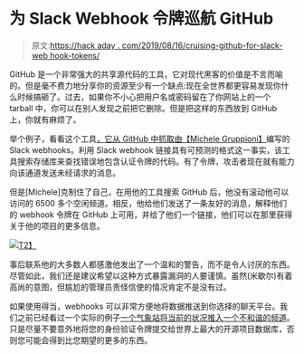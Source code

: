 # 为 Slack Webhook 令牌巡航 GitHub

> 原文:[https://hack aday . com/2019/08/16/cruising-github-for-slack-web hook-tokens/](https://hackaday.com/2019/08/16/cruising-github-for-slack-webhook-tokens/)

GitHub 是一个非常强大的共享源代码的工具，它对现代黑客的价值是不言而喻的。但是毫不费力地分享你的资源至少有一个缺点:现在全世界都更容易发现你什么时候搞砸了。过去，如果你不小心把用户名或密码留在了你网站上的一个 tarball 中，你可以在别人发现之前把它删除。但是把这样的东西放到 GitHub 上，你就有麻烦了。

举个例子，看看这个工具[，它从 GitHub 中抓取由【Michele Gruppioni】](https://github.com/Gruppio/SlackWebhooksGithubCrawler)编写的 Slack webhooks。利用 Slack webhook 链接具有可预测的格式这一事实，该工具搜索存储库来查找错误地包含认证令牌的代码。有了令牌，攻击者现在就有能力向该通道发送未经请求的消息。

但是[Michele]克制住了自己，在用他的工具搜索 GitHub 后，他没有滚动他可以访问的 6500 多个空闲频道。相反，他给他们发送了一条友好的消息，解释他们的 webhook 令牌在 GitHub 上可用，并给了他们一个链接，他们可以在那里获得关于他的项目的更多信息。

[![](../Images/20eba77a69b0a95206a64161ec81ecbb.png)T2】](https://hackaday.com/wp-content/uploads/2019/08/slackweb_detail.png)

事后联系他的大多数人都感激他发出了一个温和的警告，而不是令人讨厌的东西。尽管如此，我们还是建议希望以这种方式暴露漏洞的人要谨慎。虽然(米歇尔)有着高尚的意图，但尴尬的管理员责怪信使的情况肯定不是没有过。

如果使用得当，webhooks 可以非常方便地将数据推送到你选择的聊天平台。我们之前已经看过一个实际的例子[一个气象站将当前的状况推入一个不和谐的频道](https://hackaday.com/2018/02/15/creating-a-discord-webhook-in-python/)。只是尽量不要意外地将您的身份验证令牌提交给世界上最大的开源项目数据库，否则您可能会得到比您期望的更多的东西。